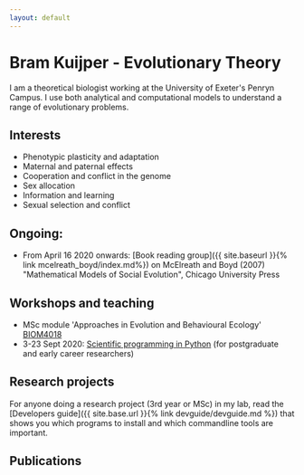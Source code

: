 ```yaml
---
layout: default
---
```


# Bram Kuijper - Evolutionary Theory
I am a theoretical biologist working at the University of Exeter's Penryn Campus. I use both analytical and computational models to understand a range of evolutionary problems.

## Interests
* Phenotypic plasticity and adaptation
* Maternal and paternal effects
* Cooperation and conflict in the genome
* Sex allocation
* Information and learning
* Sexual selection and conflict

## Ongoing:
* From April 16 2020 onwards: [Book reading group]({{ site.baseurl }}{% link mcelreath_boyd/index.md%}) on McElreath and Boyd (2007) "Mathematical Models of Social Evolution", Chicago University Press 

## Workshops and teaching
* MSc module 'Approaches in Evolution and Behavioural Ecology' [BIOM4018](http://biosciences.exeter.ac.uk/current/modules/description/index.php?moduleCode=BIOM4018) 
* 3-23 Sept 2020: [Scientific programming in Python](https://exeter-data-analytics.github.io/workshops/intro-to-python.html) (for postgraduate and early career researchers)


## Research projects
For anyone doing a research project (3rd year or MSc) in my lab, read the [Developers guide]({{ site.base.url }}{% link devguide/devguide.md %}) that shows you which programs to install and which commandline tools are important.


## Publications 
<script src="https://bibbase.org/show?bib=https://github.com/bramkuijper/bramkuijper.github.io/pubs.bib&jsonp=1"></script>
